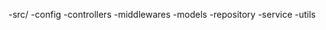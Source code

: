 -src/
   -config
   -controllers
   -middlewares
   -models
   -repository
   -service
   -utils

   